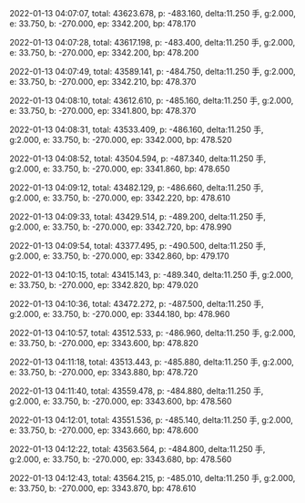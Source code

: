 2022-01-13 04:07:07, total: 43623.678, p: -483.160, delta:11.250 手, g:2.000, e: 33.750, b: -270.000, ep: 3342.200, bp: 478.170

2022-01-13 04:07:28, total: 43617.198, p: -483.400, delta:11.250 手, g:2.000, e: 33.750, b: -270.000, ep: 3342.200, bp: 478.200

2022-01-13 04:07:49, total: 43589.141, p: -484.750, delta:11.250 手, g:2.000, e: 33.750, b: -270.000, ep: 3342.210, bp: 478.370

2022-01-13 04:08:10, total: 43612.610, p: -485.160, delta:11.250 手, g:2.000, e: 33.750, b: -270.000, ep: 3341.800, bp: 478.370

2022-01-13 04:08:31, total: 43533.409, p: -486.160, delta:11.250 手, g:2.000, e: 33.750, b: -270.000, ep: 3342.000, bp: 478.520

2022-01-13 04:08:52, total: 43504.594, p: -487.340, delta:11.250 手, g:2.000, e: 33.750, b: -270.000, ep: 3341.860, bp: 478.650

2022-01-13 04:09:12, total: 43482.129, p: -486.660, delta:11.250 手, g:2.000, e: 33.750, b: -270.000, ep: 3342.220, bp: 478.610

2022-01-13 04:09:33, total: 43429.514, p: -489.200, delta:11.250 手, g:2.000, e: 33.750, b: -270.000, ep: 3342.720, bp: 478.990

2022-01-13 04:09:54, total: 43377.495, p: -490.500, delta:11.250 手, g:2.000, e: 33.750, b: -270.000, ep: 3342.860, bp: 479.170

2022-01-13 04:10:15, total: 43415.143, p: -489.340, delta:11.250 手, g:2.000, e: 33.750, b: -270.000, ep: 3342.820, bp: 479.020

2022-01-13 04:10:36, total: 43472.272, p: -487.500, delta:11.250 手, g:2.000, e: 33.750, b: -270.000, ep: 3344.180, bp: 478.960

2022-01-13 04:10:57, total: 43512.533, p: -486.960, delta:11.250 手, g:2.000, e: 33.750, b: -270.000, ep: 3343.600, bp: 478.820

2022-01-13 04:11:18, total: 43513.443, p: -485.880, delta:11.250 手, g:2.000, e: 33.750, b: -270.000, ep: 3343.880, bp: 478.720

2022-01-13 04:11:40, total: 43559.478, p: -484.880, delta:11.250 手, g:2.000, e: 33.750, b: -270.000, ep: 3343.600, bp: 478.560

2022-01-13 04:12:01, total: 43551.536, p: -485.140, delta:11.250 手, g:2.000, e: 33.750, b: -270.000, ep: 3343.660, bp: 478.600

2022-01-13 04:12:22, total: 43563.564, p: -484.800, delta:11.250 手, g:2.000, e: 33.750, b: -270.000, ep: 3343.680, bp: 478.560

2022-01-13 04:12:43, total: 43564.215, p: -485.010, delta:11.250 手, g:2.000, e: 33.750, b: -270.000, ep: 3343.870, bp: 478.610